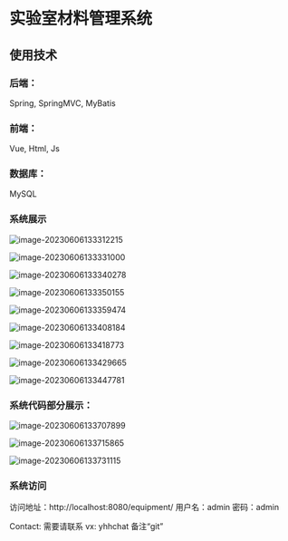 # 实验室材料管理系统

## 使用技术

### 后端：

Spring, SpringMVC, MyBatis

### 前端：

Vue, Html, Js

### 数据库：

 MySQL



### 系统展示

![image-20230606133312215](README.assets/image-20230606133312215.png)





![image-20230606133331000](README.assets/image-20230606133331000.png)



![image-20230606133340278](README.assets/image-20230606133340278.png)



![image-20230606133350155](README.assets/image-20230606133350155.png)



![image-20230606133359474](README.assets/image-20230606133359474.png)



![image-20230606133408184](README.assets/image-20230606133408184.png)



![image-20230606133418773](README.assets/image-20230606133418773.png)



![image-20230606133429665](README.assets/image-20230606133429665.png)



![image-20230606133447781](README.assets/image-20230606133447781.png)



### 系统代码部分展示：

![image-20230606133707899](README.assets/image-20230606133707899.png)



![image-20230606133715865](README.assets/image-20230606133715865.png)



![image-20230606133731115](README.assets/image-20230606133731115.png)





### 系统访问

访问地址：http://localhost:8080/equipment/
	用户名：admin			密码：admin



Contact: 需要请联系 vx: yhhchat  备注“git”

